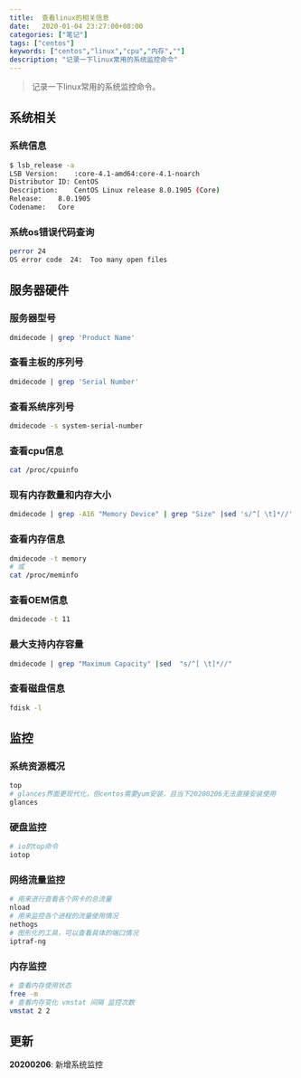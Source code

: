 ```yaml
---
title:  查看linux的相关信息
date:   2020-01-04 23:27:00+08:00
categories: ["笔记"]
tags: ["centos"]
keywords: ["centos","linux","cpu","内存",""]
description: "记录一下linux常用的系统监控命令"
---
```



> 记录一下linux常用的系统监控命令。


## 系统相关

### 系统信息

```bash
$ lsb_release -a
LSB Version:	:core-4.1-amd64:core-4.1-noarch
Distributor ID:	CentOS
Description:	CentOS Linux release 8.0.1905 (Core) 
Release:	8.0.1905
Codename:	Core
```

### 系统os错误代码查询

```bash
perror 24
OS error code  24:  Too many open files
```

## 服务器硬件

### 服务器型号

```bash
dmidecode | grep 'Product Name' 
```

### 查看主板的序列号

```bash
dmidecode | grep 'Serial Number' 
```

### 查看系统序列号

```bash
dmidecode -s system-serial-number
```

### 查看cpu信息

```bash
cat /proc/cpuinfo
```

### 现有内存数量和内存大小

```bash
dmidecode | grep -A16 "Memory Device" | grep "Size" |sed 's/^[ \t]*//'
```

### 查看内存信息

```bash
dmidecode -t memory
# 或
cat /proc/meminfo
```

### 查看OEM信息

```bash
dmidecode -t 11
```

### 最大支持内存容量

```bash
dmidecode | grep "Maximum Capacity" |sed  "s/^[ \t]*//"
```

### 查看磁盘信息

```bash
fdisk -l
```

## 监控

### 系统资源概况

```bash
top
# glances界面更现代化，但centos需要yum安装，且当下20200206无法直接安装使用
glances
```

### 硬盘监控

```bash
# io的top命令
iotop
```

### 网络流量监控

```bash
# 用来进行查看各个网卡的总流量
nload 
# 用来监控各个进程的流量使用情况
nethogs
# 图形化的工具，可以查看具体的端口情况
iptraf-ng
```

### 内存监控

```bash
# 查看内存使用状态
free -m
# 查看内存变化 vmstat 间隔 监控次数
vmstat 2 2
```


## 更新

**20200206**: 新增系统监控